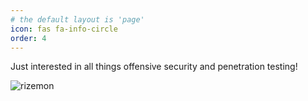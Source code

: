 ```yaml
---
# the default layout is 'page'
icon: fas fa-info-circle
order: 4
---
```


Just interested in all things offensive security and penetration testing! 

![rizemon](https://www.hackthebox.eu/badge/image/140434)
